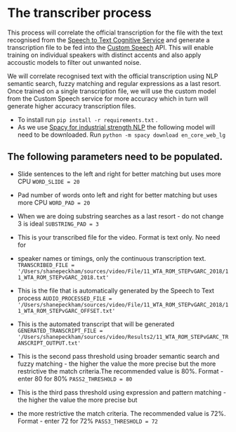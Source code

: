 # The transcriber process

This process will correlate the official transcription for the file with the text recognised from the [Speech to Text Cognitive Service](https://docs.microsoft.com/en-us/azure/cognitive-services/custom-speech-service/customspeech-how-to-topics/cognitive-services-custom-speech-use-endpoint) and generate a transcription file to be fed into the [Custom Speech](https://azure.microsoft.com/en-us/services/cognitive-services/custom-speech-service/) API. This will enable training on individual speakers with distinct accents and also apply accoustic models to filter out unwanted noise.

We will correlate recognised text with the official transcription using NLP semantic search, fuzzy matching and regular expressions as a last resort. Once trained on a single transcription file, we will use the custom model from the Custom Speech service for more accuracy which in turn will generate higher accuracy transcription files.

* To install run ```pip install -r requirements.txt``` .
* As we use [Spacy for industrial strength NLP](https://spacy.io/) the following model will need to be downloaded. Run ```python -m spacy download en_core_web_lg```


## The following parameters need to be populated. 

* Slide sentences to the left and right for better matching but uses more CPU
```WORD_SLIDE = 20```

* Pad number of words onto left and right for better matching but uses more CPU
```WORD_PAD = 20```

* When we are doing substring searches as a last resort - do not change 3 is ideal
```SUBSTRING_PAD = 3```

* This is your transcribed file for the video. Format is text only. No need for
* speaker names or timings, only the continuous transcription text.
```TRANSCRIBED_FILE = '/Users/shanepeckham/sources/video/File/11_WTA_ROM_STEPvGARC_2018/11_WTA_ROM_STEPvGARC_2018.txt'```

* This is the file that is automatically generated by the Speech to Text process
```AUDIO_PROCESSED_FILE = '/Users/shanepeckham/sources/video/File/11_WTA_ROM_STEPvGARC_2018/11_WTA_ROM_STEPvGARC_OFFSET.txt'```

* This is the automated transcript that will be generated
```GENERATED_TRANSCRIPT_FILE = '/Users/shanepeckham/sources/video/Results2/11_WTA_ROM_STEPvGARC_TRANSCRIPT_OUTPUT.txt'```

* This is the second pass threshold using broader semantic search and fuzzy matching - the higher the value the more precise but the more restrictive the match criteria.The recommended value is 80%. Format - enter 80 for 80%
```PASS2_THRESHOLD = 80```

* This is the third pass threshold using expression and pattern matching - the higher the value the more precise but
* the more restrictive the match criteria. The recommended value is 72%. Format - enter 72 for 72%
```PASS3_THRESHOLD = 72```


